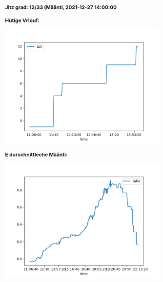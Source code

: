 ### Jitz grad: 12/33 (Määnti, 2021-12-27 14:00:00

### Hütige Vrlouf:
![Graph](Today.png)

### E durschnittleche Määnti:
![Graph](Määnti.png)